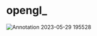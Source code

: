 # opengl_

![Annotation 2023-05-29 195528](https://github.com/tempdeltavalue/opengl_/assets/36921178/fe81c85b-fd55-4a26-a267-596885abbef4)
